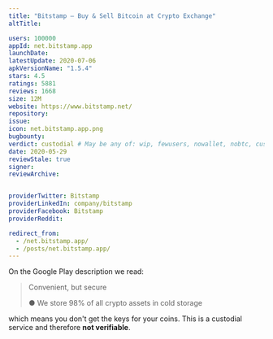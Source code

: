 ```yaml
---
title: "Bitstamp – Buy & Sell Bitcoin at Crypto Exchange"
altTitle: 

users: 100000
appId: net.bitstamp.app
launchDate: 
latestUpdate: 2020-07-06
apkVersionName: "1.5.4"
stars: 4.5
ratings: 5881
reviews: 1668
size: 12M
website: https://www.bitstamp.net/
repository: 
issue: 
icon: net.bitstamp.app.png
bugbounty: 
verdict: custodial # May be any of: wip, fewusers, nowallet, nobtc, custodial, nosource, nonverifiable, reproducible, bounty, defunct
date: 2020-05-29
reviewStale: true
signer: 
reviewArchive:


providerTwitter: Bitstamp
providerLinkedIn: company/bitstamp
providerFacebook: Bitstamp
providerReddit: 

redirect_from:
  - /net.bitstamp.app/
  - /posts/net.bitstamp.app/
---
```



On the Google Play description we read:

> Convenient, but secure
>
> ● We store 98% of all crypto assets in cold storage

which means you don't get the keys for your coins. This is a custodial service
and therefore **not verifiable**.